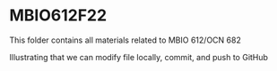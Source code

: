 # MBIO612F22
This folder contains all materials related to MBIO 612/OCN 682

Illustrating that we can modify file locally, commit, and push to GitHub
